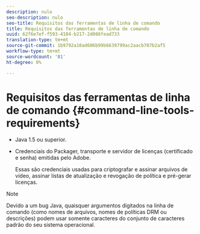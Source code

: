 ```yaml
---
description: nulo
seo-description: nulo
seo-title: Requisitos das ferramentas de linha de comando
title: Requisitos das ferramentas de linha de comando
uuid: 62f6e7ef-f593-4184-b217-2d086fead733
translation-type: tm+mt
source-git-commit: 1b9792a10ad606b99b6639799ac2aacb707b2af5
workflow-type: tm+mt
source-wordcount: '81'
ht-degree: 0%

---
```



# Requisitos das ferramentas de linha de comando {#command-line-tools-requirements}

* Java 1.5 ou superior.
* Credenciais do Packager, transporte e servidor de licenças (certificado e senha) emitidas pelo Adobe.

   Essas são credenciais usadas para criptografar e assinar arquivos de vídeo, assinar listas de atualização e revogação de política e pré-gerar licenças.

>[!NOTE]
>
>Devido a um bug Java, quaisquer argumentos digitados na linha de comando (como nomes de arquivos, nomes de políticas DRM ou descrições) podem usar somente caracteres do conjunto de caracteres padrão do seu sistema operacional.